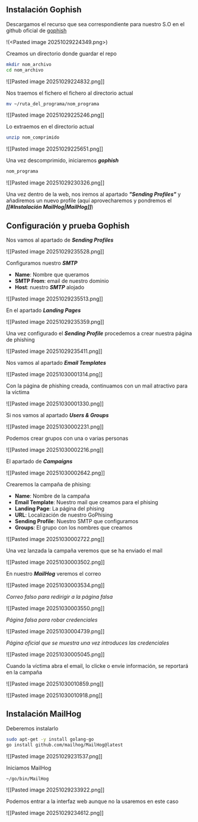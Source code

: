 

## Instalación Gophish


Descargamos el recurso que sea correspondiente para nuestro S.O en el github oficial de [gophish](https://github.com/gophish/gophish/releases)

!(<Pasted image 20251029224349.png>)


Creamos un directorio donde guardar el repo

```bash
mkdir nom_archivo
cd nom_archivo
```


![[Pasted image 20251029224832.png]]


Nos traemos el fichero el fichero al directorio actual

```bash
mv ~/ruta_del_programa/nom_programa
```

![[Pasted image 20251029225246.png]]


Lo extraemos en el directorio actual

```bash
unzip nom_comprimido
```

![[Pasted image 20251029225651.png]]


Una vez descomprimido, iniciaremos ***gophish***

```bash
nom_programa
```


![[Pasted image 20251029230326.png]]


Una vez dentro de la web, nos iremos al apartado ***"Sending Profiles"*** y añadiremos un nuevo profile (aquí aprovecharemos y pondremos el ***[[#Instalación MailHog|MailHog]]***)


## Configuración y prueba Gophish


Nos vamos al apartado de ***Sending Profiles***

![[Pasted image 20251029235528.png]]

Configuramos nuestro ***SMTP***

- **Name**: Nombre que queramos
- **SMTP From**: email de nuestro dominio
- **Host**: nuestro ***SMTP*** alojado


![[Pasted image 20251029235513.png]]



En el apartado ***Landing Pages***


![[Pasted image 20251029235359.png]]

Una vez configurado el ***Sending Profile*** procedemos a crear nuestra página de phishing

![[Pasted image 20251029235411.png]]



Nos vamos al apartado ***Email Templates***

![[Pasted image 20251030001314.png]]


Con la página de phishing creada, continuamos con un mail atractivo para la víctima


![[Pasted image 20251030001330.png]]


Si nos vamos al apartado ***Users & Groups***

![[Pasted image 20251030002231.png]]

Podemos crear grupos con una o varias personas

![[Pasted image 20251030002216.png]]


El apartado de ***Campaigns***

![[Pasted image 20251030002642.png]]

Crearemos la campaña de phising:

- **Name**: Nombre de la campaña
- **Email Template**: Nuestro mail que creamos para el phising
- **Landing Page**: La página del phising
- **URL**: Localización de nuestro GoPhising
- **Sending Profile**: Nuestro SMTP que configuramos
- **Groups**: El grupo con los nombres que creamos


![[Pasted image 20251030002722.png]]


Una vez lanzada la campaña veremos que se ha enviado el mail

![[Pasted image 20251030003502.png]]

En nuestro ***MailHog*** veremos el correo

![[Pasted image 20251030003534.png]]


*Correo falso para redirigir a la página falsa*

![[Pasted image 20251030003550.png]]

*Página falsa para robar credenciales*

![[Pasted image 20251030004739.png]]


*Página oficial que se muestra una vez introduces las credenciales*

![[Pasted image 20251030005045.png]]


Cuando la víctima abra el email, lo clicke o envíe información, se reportará en la campaña

![[Pasted image 20251030010859.png]]


![[Pasted image 20251030010918.png]]



## Instalación MailHog


Deberemos instalarlo

```bash
sudo apt-get -y install golang-go
go install github.com/mailhog/MailHog@latest
```

![[Pasted image 20251029231537.png]]


Iniciamos MailHog

```bash
~/go/bin/MailHog
```


![[Pasted image 20251029233922.png]]


Podemos entrar a la interfaz web aunque no la usaremos en este caso


![[Pasted image 20251029234612.png]]


